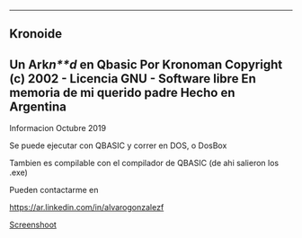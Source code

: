 --------------------------------------------------
Kronoide
--------------------------------------------------
Un Ark*n**d* en Qbasic
Por Kronoman
Copyright (c) 2002 - Licencia GNU - Software libre
En memoria de mi querido padre
Hecho en Argentina
--------------------------------------------------


Informacion Octubre 2019

Se puede ejecutar con QBASIC y correr en DOS, o DosBox

Tambien es compilable con el compilador de QBASIC (de ahi salieron los .exe)

Pueden contactarme en

https://ar.linkedin.com/in/alvarogonzalezf


[Screenshoot](screenshoots/editor.jpg)

